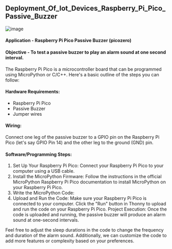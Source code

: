## Deployment_Of_Iot_Devices_Raspberry_Pi_Pico_Passive_Buzzer
![image](https://github.com/LaxmiSharma247/Deployment_Of_Iot_Devices_Raspberry_Pi_Pico_Passive_Buzzer/assets/112362299/2b775ea9-b616-4e51-a54e-74fbe98d9e95)

#### Application - Raspberry Pi Pico Passive Buzzer (picozero)

#### Objective - To test a passive buzzer to play an alarm sound at one second interval.
The Raspberry Pi Pico is a microcontroller board that can be programmed using MicroPython or C/C++.
Here's a basic outline of the steps you can follow:

#### Hardware Requirements:
* Raspberry Pi Pico
* Passive Buzzer
* Jumper wires
#### Wiring:
Connect one leg of the passive buzzer to a GPIO pin on the Raspberry Pi Pico (let's say GPIO Pin 14) and the other leg to the ground (GND) pin.

#### Software/Programming Steps:
1. Set Up Your Raspberry Pi Pico:
Connect your Raspberry Pi Pico to your computer using a USB cable.
2. Install the MicroPython Firmware:
Follow the instructions in the official MicroPython Raspberry Pi Pico documentation to install MicroPython on your Raspberry Pi Pico.
3. Write the MicroPython Code:
4. Upload and Run the Code:
Make sure your Raspberry Pi Pico is connected to your computer.
Click the "Run" button in Thonny to upload and run the code on your Raspberry Pi Pico.
Project Execution:
Once the code is uploaded and running, the passive buzzer will produce an alarm sound at one-second intervals.

Feel free to adjust the sleep durations in the code to change the frequency and duration of the alarm sound. Additionally, we can customize the code to add more features or complexity based on your preferences.

